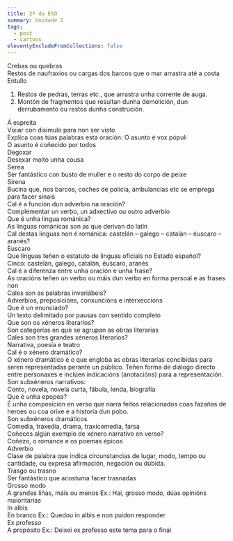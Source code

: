 ```yaml
---
title: 2º da ESO
summary: Unidade 1
tags:
  - post
  - cartons
eleventyExcludeFromCollections: false
---
```

<e-card color="1">
<div>Crebas ou quebras</div>
<div>Restos de naufraxios ou cargas dos barcos que o mar arrastra até a costa</div>
</e-card>

<e-card color="1">
<div>Entullo</div>
<div>

1. Restos de pedras, terras etc., que arrastra unha corrente de auga. 
2. Montón de fragmentos que resultan dunha demolición, dun derrubamento ou restos dunha construción.

</div>
</e-card>

<e-card color="1">
<div>Á espreita</div>
<div>Vixiar con disimulo para non ser visto</div>
</e-card>

<e-card color="1">
<div>Explica coas túas palabras esta oración: O asunto é vox pópuli</div>
<div>O asunto é coñecido por todos</div>
</e-card>

<e-card color="1">
<div>Degoxar</div>
<div>Desexar moito unha cousa</div>
</e-card>

<e-card color="1">
<div>Serea</div>
<div>Ser fantástico con busto de muller e o resto do corpo de peixe</div>
</e-card>

<e-card color="1">
<div>Sirena</div>
<div>Bucina que, nos barcos, coches de policía, ambulancias etc se emprega para facer sinais</div>
</e-card>

<e-card color="7">
<div>Cal é a función dun adverbio na oración?</div>
<div>Complementar un verbo, un adxectivo ou outro adverbio</div>
</e-card> 

<e-card color="5">
<div>Que é unha lingua románica?</div>
<div>As linguas románicas son as que derivan do latín</div>
</e-card>

<e-card color="5">
<div>Cal destas linguas non é románica: castelán – galego – catalán – éuscaro – aranés?</div>
<div>Éuscaro</div>
</e-card>

<e-card color="5">
<div>Que linguas teñen o estatuto de linguas oficiais no Estado español?</div>
<div>Cinco: castelán, galego, catalán, éuscaro, aranés</div>
</e-card>  

<e-card color="7">
<div>Cal é a diferenza entre unha oración e unha frase?</div>
<div>As oracións teñen un verbo ou máis dun verbo en forma persoal e as frases non</div>
</e-card>  

<e-card color="7">
<div>Cales son as palabras invariábeis?</div>
<div>Adverbios, preposicións, conxuncións e interxeccións</div>
</e-card> 

<e-card color="8">
<div>Que é un enunciado?</div>
<div>Un texto delimitado por pausas con sentido completo</div>
</e-card>  

<e-card color="2">
<div>Que son os xéneros literarios?</div>
<div>Son categorías en que se agrupan as obras literarias</div>
</e-card>

<e-card color="2">
<div>Cales son tres grandes xéneros literarios?</div>
<div>Narrativa, poesía e teatro</div>
</e-card>

<e-card color="2">
<div>Cal é o xénero dramático?</div>
<div>O xénero dramático é o que engloba as obras literarias concibidas para seren representadas perante un público. Teñen forma de diálogo directo entre personaxes e inclúen indicacións (anotacións) para a representación. </div>
</e-card>

<e-card color="2">
<div>Son subxéneros narrativos:</div>
<div>Conto, novela, novela curta, fábula, lenda, biografía</div>
</e-card>

<e-card color="2">
<div>Que é unha epopea?</div>
<div>É unha composición en verso que narra feitos relacionados coas fazañas de heroes ou coa orixe e a historia dun pobo.</div>
</e-card>

<e-card color="2">
<div>Son subxéneros dramáticos</div>
<div>Comedia, traxedia, drama, traxicomedia, farsa</div>
</e-card>

<e-card color="2">
<div>Coñeces algún exemplo de xénero narrativo en verso?</div>
<div>Coñezo, o romance e os poemas épicos</div>
</e-card>

<e-card color="7">
<div>Adverbio</div>
<div>Clase de palabra que indica circunstancias de lugar, modo, tempo ou cantidade, ou expresa afirmación, negación ou dúbida.</div>
</e-card> 

<e-card color="1">
<div>Trasgo ou trasno</div>
<div>Ser fantástico que acostuma facer trasnadas</div>
</e-card>

<e-card color="1">
<div>Grosso modo</div>
<div> A grandes liñas, máis ou menos
Ex.: Hai, grosso modo, dúas opinións maioritarias</div>
</e-card>

<e-card color="1">
<div>In albis</div>
<div> En branco
Ex.: Quedou in albis e non puidon responder</div>
</e-card>

<e-card color="1">
<div>Ex professo</div>
<div> A propósito
Ex.: Deixei ex professo este tema para o final</div>
</e-card>
